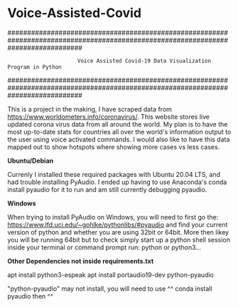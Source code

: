 # Voice-Assisted-Covid
###################################################################################################################################

                          Voice Assisted Covid-19 Data Visualization Program in Python
                          
###################################################################################################################################


This is a project in the making, I have scraped data from https://www.worldometers.info/coronavirus/. This website stores live                          updated corona virus data from all around the world. My plan is to have the most up-to-date stats for countries all over the 
world's information output to the user using voice activated commands. 
I would also like to have this data mapped out to show hotspots where showing more cases vs less cases.
    
**Ubuntu/Debian**

Currenly I installed these required packages with Ubuntu 20.04 LTS, and had trouble installing PyAudio. I ended up having to use 
Anaconda's conda install pyaudio for it to run and am still currently debugging pyaudio. 

**Windows**

When trying to install PyAudio on Windows, you will need to first go the:
https://www.lfd.uci.edu/~gohlke/pythonlibs/#pyaudio 
and find your current version of python and whether you are using 32bit or 64bit. More then likey you will be running 64bit but to check 
simply start up a python shell session inside your terminal or command prompt run:
python or python3...

**Other Dependencies not inside requirements.txt**

apt install python3-espeak
apt install portaudio19-dev python-pyaudio 

"python-pyaudio" may not install, you will need to use ^^ conda install pyaudio then ^^

